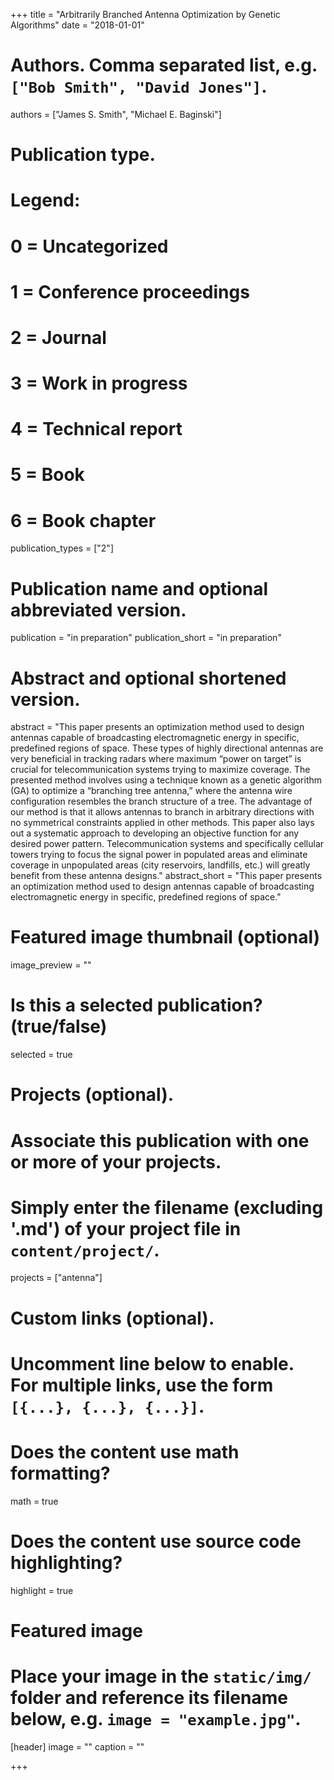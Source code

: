 +++
title = "Arbitrarily Branched Antenna Optimization by Genetic Algorithms"
date = "2018-01-01"

# Authors. Comma separated list, e.g. `["Bob Smith", "David Jones"]`.
authors = ["James S. Smith", "Michael E. Baginski"]

# Publication type.
# Legend:
# 0 = Uncategorized
# 1 = Conference proceedings
# 2 = Journal
# 3 = Work in progress
# 4 = Technical report
# 5 = Book
# 6 = Book chapter
publication_types = ["2"]

# Publication name and optional abbreviated version.
publication = "in preparation"
publication_short = "in preparation"

# Abstract and optional shortened version.
abstract = "This paper presents an optimization method used to design antennas capable of broadcasting electromagnetic energy in specific, predefined regions of space. These types of highly directional antennas are very beneficial in tracking radars where maximum “power on target” is crucial for telecommunication systems trying to maximize coverage. The presented method involves using a technique known as a genetic algorithm (GA) to optimize a “branching tree antenna,” where the antenna wire configuration resembles the branch structure of a tree. The advantage of our method is that it allows antennas to branch in arbitrary directions with no symmetrical constraints applied in other methods. This paper also lays out a systematic approach to developing an objective function for any desired power pattern. Telecommunication systems and specifically cellular towers trying to focus the signal power in populated areas and eliminate coverage in unpopulated areas (city reservoirs, landfills, etc.) will greatly benefit from these antenna designs."
abstract_short = "This paper presents an optimization method used to design antennas capable of broadcasting electromagnetic energy in specific, predefined regions of space."

# Featured image thumbnail (optional)
image_preview = ""

# Is this a selected publication? (true/false)
selected = true

# Projects (optional).
#   Associate this publication with one or more of your projects.
#   Simply enter the filename (excluding '.md') of your project file in `content/project/`.
projects = ["antenna"]


# Custom links (optional).
#   Uncomment line below to enable. For multiple links, use the form `[{...}, {...}, {...}]`.

# Does the content use math formatting?
math = true

# Does the content use source code highlighting?
highlight = true

# Featured image
# Place your image in the `static/img/` folder and reference its filename below, e.g. `image = "example.jpg"`.
[header]
image = ""
caption = ""

+++

